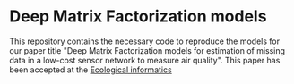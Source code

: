 # Deep Matrix Factorization models

This repository contains the necessary code to reproduce the models for our paper title "Deep Matrix Factorization models for estimation of missing data in a low-cost sensor network to measure air quality". This paper has been accepted at the [Ecological informatics]([https://en.wikipedia.org/wiki/Hobbit#Lifestyle](https://www.sciencedirect.com/journal/ecological-informatics) "Ecological informatics")
